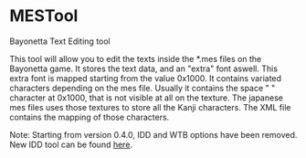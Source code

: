 # MESTool
Bayonetta Text Editing tool

This tool will allow you to edit the texts inside the *.mes files on the Bayonetta game. It stores the text data, and an "extra" font aswell.
This extra font is mapped starting from the value 0x1000. It contains variated characters depending on the mes file. Usually it contains the space " " character at 0x1000, that is not visible at all on the texture.
The japanese mes files uses those textures to store all the Kanji characters.
The XML file contains the mapping of those characters.

Note: Starting from version 0.4.0, IDD and WTB options have been removed. New IDD tool can be found [here](https://github.com/gdkchan/IDDTool).